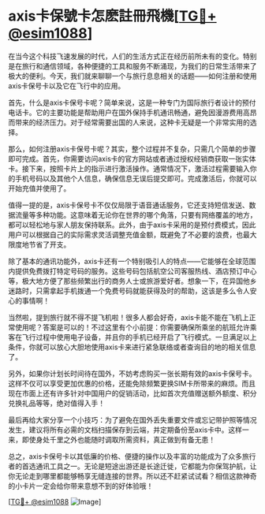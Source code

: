 # axis卡保號卡怎麽註冊飛機[[TG💪+ @esim1088](https://t.me/s/esim1088)]

在当今这个科技飞速发展的时代，人们的生活方式正在经历前所未有的变化。特别是在旅行和通信领域，各种便捷的工具和服务不断涌现，为我们的日常生活带来了极大的便利。今天，我们就来聊聊一个与旅行息息相关的话题——如何注册和使用axis卡保号卡以及它在飞行中的应用。

首先，什么是axis卡保号卡呢？简单来说，这是一种专门为国际旅行者设计的预付电话卡。它的主要功能是帮助用户在国外保持手机通讯畅通，避免因漫游费用高昂而带来的经济压力。对于经常需要出国的人来说，这种卡无疑是一个非常实用的选择。

那么，如何注册axis卡保号卡呢？其实，整个过程并不复杂，只需几个简单的步骤即可完成。首先，你需要访问axis卡的官方网站或者通过授权经销商获取一张实体卡。接下来，按照卡片上的指示进行激活操作。通常情况下，激活过程需要输入你的手机号码以及其他个人信息，确保信息无误后提交即可。完成激活后，你就可以开始充值并使用了。

值得一提的是，axis卡保号卡不仅仅局限于语音通话服务，它还支持短信发送、数据流量等多种功能。这意味着无论你在世界的哪个角落，只要有网络覆盖的地方，都可以轻松地与家人朋友保持联系。此外，由于axis卡采用的是预付费模式，因此用户可以根据自己的实际需求灵活调整充值金额，既避免了不必要的浪费，也最大限度地节省了开支。

除了基本的通讯功能外，axis卡还有一个特别吸引人的特点——它能够在全球范围内提供免费拨打特定号码的服务。这些号码包括航空公司客服热线、酒店预订中心等，极大地方便了那些频繁出行的商务人士或旅游爱好者。想象一下，在异国他乡迷路时，只需拿起手机拨通一个免费号码就能获得及时的帮助，这该是多么令人安心的事情啊！

当然啦，提到旅行就不得不提飞机啦！很多人都会好奇，axis卡能不能在飞机上正常使用呢？答案是可以的！不过这里有个小前提：你需要确保所乘坐的航班允许乘客在飞行过程中使用电子设备，并且你的手机已经开启了飞行模式。一旦满足以上条件，你就可以放心大胆地使用axis卡来进行紧急联络或者查询目的地的相关信息了。

另外，如果你计划长时间待在国外，不妨考虑购买一张长期有效的axis卡保号卡。这样不仅可以享受更加优惠的价格，还能免除频繁更换SIM卡所带来的麻烦。而且现在市面上还有许多针对中国用户的促销活动，比如首次充值赠送额外额度、积分兑换礼品等等，绝对值得入手！

最后再给大家分享一个小技巧：为了避免在国外丢失重要文件或忘记带护照等情况发生，建议将所有必需的文档扫描保存到云端，并定期备份至axis卡中。这样一来，即使身处千里之外也能随时调取所需资料，真正做到有备无患！

总之，axis卡保号卡以其低廉的价格、便捷的操作以及丰富的功能成为了众多旅行者的首选通讯工具之一。无论是短途出游还是长途迁徙，它都能为你保驾护航，让你无论走到哪里都能够畅享无缝连接的世界。所以还不赶紧试试看？相信这款神奇的小卡片一定会给你带来意想不到的好体验哦！

[[TG💪+ @esim1088](https://t.me/s/esim1088) ![Image](https://i.postimg.cc/4NQfJmqS/Snipaste-2025-05-13-00-14-12.png)]